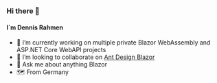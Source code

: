 ### Hi there 👋
#### I´m Dennis Rahmen

- 🔭 I’m currently working on multiple private Blazor WebAssembly and ASP.NET Core WebAPI projects
- 👯 I’m looking to collaborate on [Ant Design Blazor](https://github.com/ant-design-blazor/ant-design-blazor)
- 💬 Ask me about anything Blazor
- :world_map: From Germany

<!---
<a href="https://github-readme-stats.vercel.app">
  <img align="center" src="https://github-readme-stats.vercel.app/api?username=dennisrahmen&show_icons=true&theme=dark" />
</a>
<a href="https://github-readme-stats.vercel.app">
  <img align="center" src="https://github-readme-stats.vercel.app/api/top-langs/?username=dennisrahmen&layout=compact&theme=dark" />
</a>
